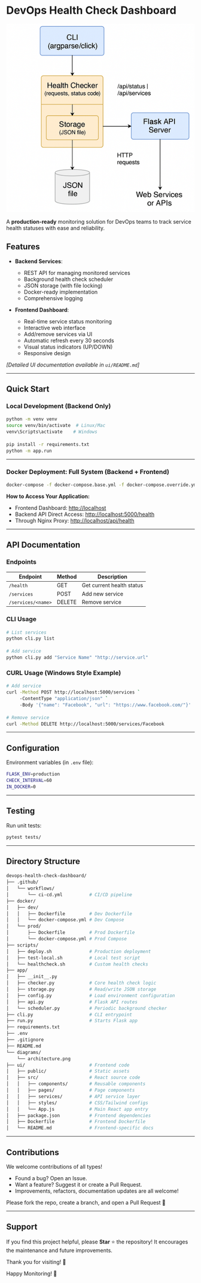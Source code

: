 # DevOps Health Check Dashboard

![Architecture Diagram](./diagrams/architecture.png)

A **production-ready** monitoring solution for DevOps teams to track service health statuses with ease and reliability.

## Features

- **Backend Services**:
  - REST API for managing monitored services
  - Background health check scheduler
  - JSON storage (with file locking)
  - Docker-ready implementation
  - Comprehensive logging

- **Frontend Dashboard**:
  - Real-time service status monitoring
  - Interactive web interface
  - Add/remove services via UI
  - Automatic refresh every 30 seconds
  - Visual status indicators (UP/DOWN)
  - Responsive design

*\[Detailed UI documentation available in `ui/README.md`\]*

---

## Quick Start

### Local Development (Backend Only)

```bash
python -m venv venv
source venv/bin/activate  # Linux/Mac
venv\Scripts\activate    # Windows

pip install -r requirements.txt
python -m app.run
```

---

### Docker Deployment: Full System (Backend + Frontend)

```bash
docker-compose -f docker-compose.base.yml -f docker-compose.override.yml up --build
```

**How to Access Your Application:**

- Frontend Dashboard: [http://localhost](http://localhost)
- Backend API Direct Access: [http://localhost:5000/health](http://localhost:5000/health)
- Through Nginx Proxy: [http://localhost/api/health](http://localhost/api/health)

---

## API Documentation

### Endpoints

| Endpoint                | Method | Description                      |
|-------------------------|--------|----------------------------------|
| `/health`               | GET    | Get current health status        |
| `/services`             | POST   | Add new service                  |
| `/services/<name>`      | DELETE | Remove service                   |

### CLI Usage

```bash
# List services
python cli.py list

# Add service
python cli.py add "Service Name" "http://service.url"
```

### CURL Usage (Windows Style Example)

```bash
# Add service
curl -Method POST http://localhost:5000/services `
     -ContentType "application/json" `
     -Body '{"name": "Facebook", "url": "https://www.facebook.com/"}'

# Remove service
curl -Method DELETE http://localhost:5000/services/Facebook
```

---

## Configuration

Environment variables (in `.env` file):

```bash
FLASK_ENV=production
CHECK_INTERVAL=60
IN_DOCKER=0
```

---

## Testing

Run unit tests:

```bash
pytest tests/
```

---

## Directory Structure

```bash
devops-health-check-dashboard/
├── .github/
│   └── workflows/
│       └── ci-cd.yml          # CI/CD pipeline
├── docker/
│   ├── dev/
│   │   ├── Dockerfile         # Dev Dockerfile
│   │   └── docker-compose.yml # Dev Compose
│   └── prod/
│       ├── Dockerfile         # Prod Dockerfile
│       └── docker-compose.yml # Prod Compose
├── scripts/
│   ├── deploy.sh              # Production deployment
│   ├── test-local.sh          # Local test script
│   └── healthcheck.sh         # Custom health checks
├── app/
│   ├── __init__.py
│   ├── checker.py             # Core health check logic
│   ├── storage.py             # Read/write JSON storage
│   ├── config.py              # Load environment configuration
│   ├── api.py                 # Flask API routes
│   └── scheduler.py           # Periodic background checker
├── cli.py                     # CLI entrypoint
├── run.py                     # Starts Flask app
├── requirements.txt
├── .env
├── .gitignore
├── README.md
└── diagrams/
    └── architecture.png
├── ui/                        # Frontend code
│   ├── public/                # Static assets
│   ├── src/                   # React source code
│   │   ├── components/        # Reusable components
│   │   ├── pages/             # Page components
│   │   ├── services/          # API service layer
│   │   ├── styles/            # CSS/Tailwind configs
│   │   └── App.js             # Main React app entry
│   ├── package.json           # Frontend dependencies
│   ├── Dockerfile             # Frontend Dockerfile
│   └── README.md              # Frontend-specific docs
```

---

## Contributions

We welcome contributions of all types!

- Found a bug? Open an Issue.
- Want a feature? Suggest it or create a Pull Request.
- Improvements, refactors, documentation updates are all welcome!

Please fork the repo, create a branch, and open a Pull Request 🚀

---

## Support

If you find this project helpful, please **Star** ⭐ the repository! It encourages the maintenance and future improvements.

Thank you for visiting! 🙌

Happy Monitoring! 🎯